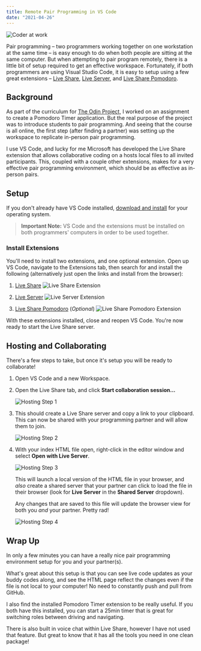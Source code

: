 ```yaml
---
title: Remote Pair Programming in VS Code
date: "2021-04-26"
---
```


![Coder at work](./splash.png)

Pair programming – two programmers working together on one workstation at the same time – is easy enough to do when both people are sitting at the same computer. But when attempting to pair program remotely, there is a little bit of setup required to get an effective workspace. Fortunately, if both programmers are using Visual Studio Code, it is easy to setup using a few great extensions – [Live Share][live_share], [Live Server][live_server], and [Live Share Pomodoro][ls_pomodoro].

## Background
As part of the curriculum for [The Odin Project](https://www.theodinproject.com), I worked on an assignment to create a Pomodoro Timer application. But the real purpose of the project was to introduce students to pair programming. And seeing that the course is all online, the first step (after finding a partner) was setting up the workspace to replicate in-person pair programming.

I use VS Code, and lucky for me Microsoft has developed the Live Share extension that allows collaborative coding on a hosts local files to all invited participants. This, coupled with a couple other extensions, makes for a very effective pair programming environment, which should be as effective as in-person pairs.

## Setup
If you don't already have VS Code installed, [download and install](https://code.visualstudio.com/download) for your operating system.

> **Important Note:**
> VS Code and the extensions must be installed on both programmers' computers in order to be used together.

### Install Extensions

You'll need to install two extensions, and one optional extension. Open up VS Code, navigate to the Extensions tab, then search for and install the following (alternatively just open the links and install from the browser):

1. [Live Share][live_share]
![Live Share Extension](live-share-ext.png)

1. [Live Server][live_server]
![Live Server Extension](live-server-ext.png)

1. [Live Share Pomodoro][ls_pomodoro] (_Optional_)
![Live Share Pomodoro Extension](ls-pomodoro-ext.png)

With these extensions installed, close and reopen VS Code.
You're now ready to start the Live Share server.

## Hosting and Collaborating

There's a few steps to take, but once it's setup you will be ready to collaborate!

1. Open VS Code and a new Workspace.

1. Open the Live Share tab, and click **Start collaboration session...**

   ![Hosting Step 1](hosting-step-1.png)

1. This should create a Live Share server and copy a link to your clipboard. This can now be shared with your programming partner and will allow them to join.

   ![Hosting Step 2](hosting-step-2.png)

1. With your index HTML file open, right-click in the editor window and select **Open with Live Server**.

   ![Hosting Step 3](hosting-step-3.png)

   This will launch a local version of the HTML file in your browser, and _also_ create a shared server that your partner can click to load the file in their browser (look for **Live Server** in the **Shared Server** dropdown).

   Any changes that are saved to this file will update the browser view for both you _and_ your partner. Pretty rad!

   ![Hosting Step 4](hosting-step-4.png)

## Wrap Up

In only a few minutes you can have a really nice pair programming environment setup for you and your partner(s).

What's great about this setup is that you can see live code updates as your buddy codes along, and see the HTML page reflect the changes even if the file is not local to your computer! No need to constantly push and pull from GitHub.

I also find the installed Pomodoro Timer extension to be really useful. If you both have this installed, you can start a 25min timer that is great for switching roles between driving and navigating.

There is also built in voice chat within Live Share, however I have not used that feature. But great to know that it has all the tools you need in one clean package!



[live_share]: https://marketplace.visualstudio.com/items?itemName=MS-vsliveshare.vsliveshare
[live_server]: https://marketplace.visualstudio.com/items?itemName=ritwickdey.LiveServer
[ls_pomodoro]: https://marketplace.visualstudio.com/items?itemName=lostintangent.vsls-pomodoro
